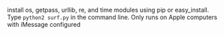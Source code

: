 install os, getpass, urllib, re, and time modules using pip or easy_install.
Type `python2 surf.py` in the command line.
Only runs on Apple computers with iMessage configured
